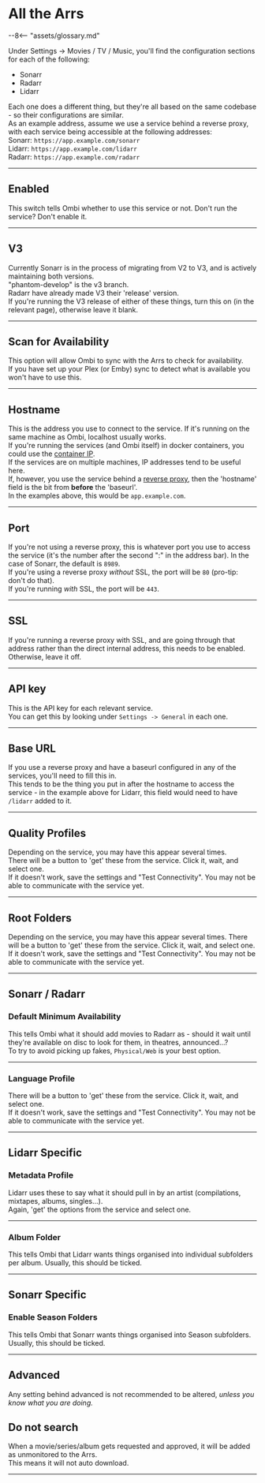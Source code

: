 # All the Arrs

 --8<-- "assets/glossary.md"

Under Settings -> Movies / TV / Music, you'll find the configuration sections for each of the following:  

* Sonarr
* Radarr
* Lidarr

Each one does a different thing, but they're all based on the same codebase - so their configurations are similar.  
As an example address, assume we use a service behind a reverse proxy, with each service being accessible at the following addresses:  
Sonarr: `https://app.example.com/sonarr`  
Lidarr: `https://app.example.com/lidarr`  
Radarr: `https://app.example.com/radarr`  
***

## Enabled

This switch tells Ombi whether to use this service or not. Don't run the service? Don't enable it.  
***

## V3

Currently Sonarr is in the process of migrating from V2 to V3, and is actively maintaining both versions.  
"phantom-develop" is the v3 branch.  
Radarr have already made V3 their 'release' version.  
If you're running the V3 release of either of these things, turn this on (in the relevant page), otherwise leave it blank.  
***

## Scan for Availability

This option will allow Ombi to sync with the Arrs to check for availability.  
If you have set up your Plex (or Emby) sync to detect what is available you won't have to use this.  
***

## Hostname

This is the address you use to connect to the service. If it's running on the same machine as Ombi, localhost usually works.  
If you're running the services (and Ombi itself) in docker containers, you could use the [container IP](../../info/docker-containers).  
If the services are on multiple machines, IP addresses tend to be useful here.  
If, however, you use the service behind a [reverse proxy](../../info/reverse-proxy), then the 'hostname' field is the bit from __before__ the 'baseurl'.  
In the examples above, this would be `app.example.com`.
***

## Port

If you're not using a reverse proxy, this is whatever port you use to access the service (it's the number after the second ":" in the address bar). In the case of Sonarr, the default is `8989`.  
If you're using a reverse proxy *without* SSL, the port will be `80` (pro-tip: don't do that).  
If you're running *with* SSL, the port will be `443`.  
***

## SSL

If you're running a reverse proxy with SSL, and are going through that address rather than the direct internal address, this needs to be enabled. Otherwise, leave it off.
***

## API key

This is the API key for each relevant service.  
You can get this by looking under `Settings -> General` in each one.
***

## Base URL

If you use a reverse proxy and have a baseurl configured in any of the services, you'll need to fill this in.  
This tends to be the thing you put in after the hostname to access the service - in the example above for Lidarr, this field would need to have `/lidarr` added to it.
***

## Quality Profiles

Depending on the service, you may have this appear several times.  
There will be a button to 'get' these from the service. Click it, wait, and select one.  
If it doesn't work, save the settings and "Test Connectivity". You may not be able to communicate with the service yet.
***

## Root Folders

Depending on the service, you may have this appear several times. There will be a button to 'get' these from the service. Click it, wait, and select one.  
If it doesn't work, save the settings and "Test Connectivity". You may not be able to communicate with the service yet.
***

## Sonarr / Radarr

### Default Minimum Availability

This tells Ombi what it should add movies to Radarr as - should it wait until they're available on disc to look for them, in theatres, announced...?  
To try to avoid picking up fakes, `Physical/Web` is your best option.
***

### Language Profile

There will be a button to 'get' these from the service. Click it, wait, and select one.  
If it doesn't work, save the settings and "Test Connectivity". You may not be able to communicate with the service yet.
***

## Lidarr Specific

### Metadata Profile

Lidarr uses these to say what it should pull in by an artist (compilations, mixtapes, albums, singles...).  
Again, 'get' the options from the service and select one.
***

### Album Folder

This tells Ombi that Lidarr wants things organised into individual subfolders per album. Usually, this should be ticked.
***

## Sonarr Specific

### Enable Season Folders

This tells Ombi that Sonarr wants things organised into Season subfolders. Usually, this should be ticked.
***

## Advanced

Any setting behind advanced is not recommended to be altered, _unless you know what you are doing._

## Do not search

When a movie/series/album gets requested and approved, it will be added as unmonitored to the Arrs.  
This means it will not auto download.
***
